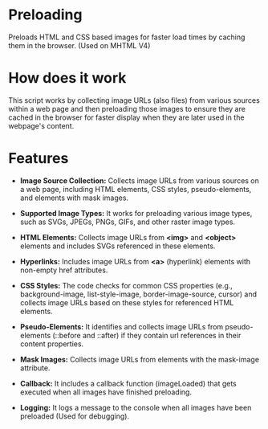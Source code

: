 # Preloading
Preloads HTML and CSS based images for faster load times by caching them in the browser. (Used on MHTML V4)

# How does it work
This script works by collecting image URLs (also files) from various sources within a web page and then preloading those images to ensure they are cached in the browser for faster display when they are later used in the webpage's content. 

# Features
- **Image Source Collection:** Collects image URLs from various sources on a web page, including HTML elements, CSS styles, pseudo-elements, and elements with mask images.

- **Supported Image Types:** It works for preloading various image types, such as SVGs, JPEGs, PNGs, GIFs, and other raster image types.

- **HTML Elements:** Collects image URLs from **<​img​>** and **<​object​>** elements and includes SVGs referenced in these elements.

- **Hyperlinks:** Includes image URLs from **<​a​>** (hyperlink) elements with non-empty href attributes.

- **CSS Styles:** The code checks for common CSS properties (e.g., background-image, list-style-image, border-image-source, cursor) and collects image URLs based on these styles for referenced HTML elements.

- **Pseudo-Elements:** It identifies and collects image URLs from pseudo-elements (::before and ::after) if they contain url references in their content properties.

- **Mask Images:** Collects image URLs from elements with the mask-image attribute.

- **Callback:** It includes a callback function (imageLoaded) that gets executed when all images have finished preloading.

- **Logging:** It logs a message to the console when all images have been preloaded (Used for debugging).

